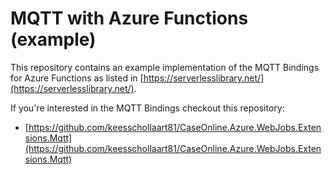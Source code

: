 # MQTT with Azure Functions (example)

This repository contains an example implementation of the MQTT Bindings for Azure Functions as listed in [https://serverlesslibrary.net/](https://serverlesslibrary.net/).

If you're interested in the MQTT Bindings checkout this repository: 

- [https://github.com/keesschollaart81/CaseOnline.Azure.WebJobs.Extensions.Mqtt](https://github.com/keesschollaart81/CaseOnline.Azure.WebJobs.Extensions.Mqtt)
